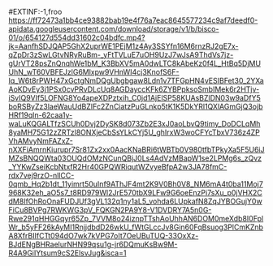 #EXTINF:-1,froo
https://ff72473a1bb4ce93882bab19e4f76a7eac8645577234c9af7deedf0-apidata.googleusercontent.com/download/storage/v1/b/bisco-01/o/654127d554dd31602c04bdfc.mp4?jk=AanfhSDJQAP5GhX2uprWE1PEjM1z4Ay3SSYfn16M6rnzRJ2gE7x-qZpDr3zSwLGtvNRyRuBm-_yFtTVLuE7uOH9UzJ7wJsA9ThdVs7jz-gUrVT28psZnQnqhWe1bM_K3BbXV5mA0dwLTC8kAbeKz0f4L_HtBq5DjMUUhN_wT60VBFEJzlG6Mlxpw9VHnWI4cj3KnofS6F-Iq_W6t8rPWH47xGctgNmDQgUbgbgaw8Ldn1v7TFGpHN4vESIBFet30_2YXaAoKDvEy3j1PSx0cvPRvDLcUq8AGDayccKFk6ZYBPpksoSmbIMek6r2HTjv-iSvIQ9VIf5LOFNG8Yo4apeXDPztxih_C0jd1AjElSP58KUAsBZlDN03w9aDfY5boRSByZz3laeWauUdBZIFc2ZnCiatzPuGLnkp5tK1K5DkYRl1QXlAGmGjQ3ojbHRf19qln-62caa1y-waLuKQGALTfzSCUh0Dvj2DySK8d073Zb2E3xJ0aoLbvQ9timy_DoDCLqMh8yaMH75G12zZRTzl8ONXjeCbSsYLkCYj5U_ghIrxW3woCFYcTbxV736z4ZPVhAMvyNmFAZxZ-nXXFiAmrnKiurupr7Sr81Zx2xx0AacKNaBRi6tWBTb0V980tfbTPkyXa5F5U6iJMZsBNQQWta03OUQdOMzNCunQBjJ0Ls4AdVzMBapW1se2LPMg6s_zQvz_YYKwZseiKcbNtxfR2Hr40GPQWRiqutWZvyeBfpA2w3JA78fmC-rdx7vej9rzO-nllCC-0qmb_Hq2b1dt_11yimrt50uInf9AThJF4mt2K9V0Bh0V8_NM6mA4t0ba11Moj7968K32eh_aO5s7_t8RD979Wl2JrE570tbX9LFw9G6oeEnzPi7sXu_p0jVHX2CdM8IfOhRoOnaFUDJUf3gVL132q1ny1aL5_vohda6LUpkafN8ZqJYBOGujY0wFiCu8BVPg7RWKWG3pV_FQKGN2PA9Y8-V1DVDRY7A5n0G-Rwe291qHHGGqyr65Zp_7VVM8o24iznpTTshAoUhhAN6DOM0meXdb8I0FplWr_b5yFF26kAyMI1RnjjdbdD26wkU_fWtGLccJv8Gin60FqBsuog3PlCmKZnbA8XfrBIIfCTt094dO7wk7kVPG7oIt7OeUBuTUQ-33OxXz-BJdENgBHRaelurNHN99qsu1g-jr6DQmuKsBw9M-R4A9GiIYtsum9cS2ElsvJug&isca=1
